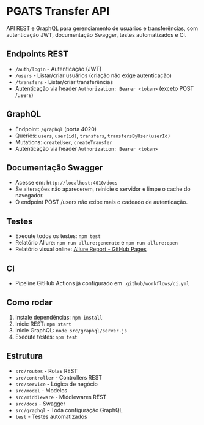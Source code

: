 

# PGATS Transfer API

API REST e GraphQL para gerenciamento de usuários e transferências, com autenticação JWT, documentação Swagger, testes automatizados e CI.

## Endpoints REST
- `/auth/login` - Autenticação (JWT)
- `/users` - Listar/criar usuários (criação não exige autenticação)
- `/transfers` - Listar/criar transferências
- Autenticação via header `Authorization: Bearer <token>` (exceto POST /users)

## GraphQL
- Endpoint: `/graphql` (porta 4020)
- Queries: `users`, `user(id)`, `transfers`, `transfersByUser(userId)`
- Mutations: `createUser`, `createTransfer`
- Autenticação via header `Authorization: Bearer <token>`

## Documentação Swagger
- Acesse em: `http://localhost:4010/docs`
- Se alterações não aparecerem, reinicie o servidor e limpe o cache do navegador.
- O endpoint POST /users não exibe mais o cadeado de autenticação.

## Testes
- Execute todos os testes: `npm test`
- Relatório Allure: `npm run allure:generate` e `npm run allure:open`
- Relatório visual online: [Allure Report - GitHub Pages](https://renatacpf.github.io/pgats-transfer-api/)

## CI
- Pipeline GitHub Actions já configurado em `.github/workflows/ci.yml`

## Como rodar
1. Instale dependências: `npm install`
2. Inicie REST: `npm start`
3. Inicie GraphQL: `node src/graphql/server.js`
4. Execute testes: `npm test`

## Estrutura
- `src/routes` - Rotas REST
- `src/controller` - Controllers REST
- `src/service` - Lógica de negócio
- `src/model` - Modelos
- `src/middleware` - Middlewares REST
- `src/docs` - Swagger
- `src/graphql` - Toda configuração GraphQL
- `test` - Testes automatizados
